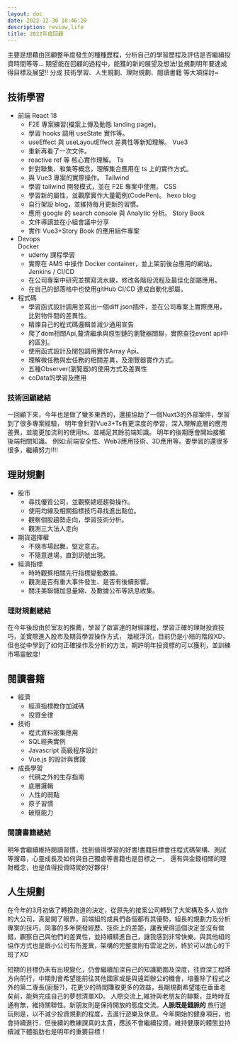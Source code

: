 ```yaml
---
layout: doc
date: 2022-12-30 10:46:20
description: review,life
title: 2022年度回顧
---
```


<PageInfo/>

主要是想藉由回顧整年度發生的種種歷程，分析自己的學習歷程及評估是否繼續投資時間等等...
期望能在回顧的過程中，能獲的新的展望及想法!並規劃明年要達成得目標及展望!!
分成 技術學習、人生規劃、理財規劃、閱讀書籍 等大項探討~

## 技術學習

- 前端
  React 18
  - F2E 專案練習(檔案上傳及動態 landing page)。
  - 學習 hooks 調用 useState 實作等。
  - useEffect 與 useLayoutEffect 差異性等新知理解。
    Vue3
  - 重新再看了一次文件。
  - reactive ref 等 核心實作理解。
    Ts
  - 針對聯集、和集等概念，理解集合應用在 ts 上的實作方式。
  - 與 Vue3 專案的實際操作。
    Tailwind
  - 學習 tailwind 開發模式，並在 F2E 專案中使用。
    CSS
  - 學習新的屬性，並觀摩實作大量範例(CodePen)。
    hexo blog
  - 自行架設 blog，並維持每月更新的習慣。
  - 應用 google 的 search console 與 Analytic 分析。
    Story Book
  - 文件導讀並在小組會議中分享
  - 實作 Vue3+Story Book 的應用組件專案
- Devops  
  Docker
  - udemy 課程學習
  - 實際在 AMS 中操作 Docker container，並上架前後台應用的網站。
    Jenkins / CI/CD
  - 在公司專案中研究並撰寫流水線，修改各階段流程及最佳化部屬應用。
  - 在自己的部落格中也使用gitHub CI/CD 達成自動化部屬。
- 程式碼
  - 學習函式設計調用並寫出一個diff json插件，並在公司專案上實際應用，比對物件間的差異性。
  - 精煉自己的程式碼邏輯並減少通用宣告
  - 爬了dom相關Api,釐清繼承與原型鏈的瀏覽器關聯，實際查找event api中的區別。
  - 使用函式設計及閉包調用實作Array Api。
  - 理解微任務與宏任務的相關差異，及瀏覽器實作方式。
  - 五種Observer(瀏覽器)的使用方式及差異性
  - coData的學習及應用

### 技術回顧總結

一回顧下來，今年也是做了蠻多東西的，還接協助了一個Nuxt3的外部案件，學習到了很多專案經驗，
明年會針對Vue3+Ts有更深度的學習，深入理解底層的應用差異，並能更加流利的使用ts。並補足其餘前端知識。
明年的後期應會開始接觸後端相關知識。
例如:前端安全性、Web3應用技術、3D應用等。要學習的還很多很多，繼續努力!!!!

## 理財規劃

- 股市
  - 尋找優質公司，並觀察總經趨勢操作。
  - 使用均線及相關指標技巧尋找進出點位。
  - 觀察個股趨勢走向，學習技術分析。
  - 觀測三大法人走向
- 期貨選擇權
  - 不隨市場起舞，堅定意志。
  - 不隨意進場，直到訊號出現。
- 經濟指標
  - 時時觀察相關先行指標變動數據。
  - 觀測是否有重大事件發生、是否有後續影響。
  - 關注美聯儲加息量縮、及數據公布等訊息收集。

### 理財規劃總結

在今年後段由於室友的推薦，學習了啟富達的財經課程，學習正確的理財投資技巧，並實際進入股市及期貨學習操作方式，
幾經浮沉，目前仍是小賠的階段XD，但也從中學到了如何正確操作及分析的方法，期許明年投資標的可以獲利，並訓練市場靈敏度!

## 閱讀書籍

- 經濟
  - 經濟指標教你加減碼
  - 投資金律
- 技術
  - 程式資料密集應用
  - SQL經典實例
  - Javascript 高級程序設計
  - Vue.js 的設計與實踐
- 成長學習
  - 代碼之外的生存指南
  - 底層邏輯
  - 人性的弱點
  - 原子習慣
  - 破框能力

### 閱讀書籍總結

明年會繼續維持閱讀習慣，找到值得學習的好書!書籍目標會往程式碼架構、測試等搜尋，心靈成長及如何與自己獨處等書籍也是目標之一，
還有與金錢相關的理財概念，也是值得投資時間的好夥伴!

## 人生規劃

在今年的3月初做了轉換跑道的決定，從原先的接案公司轉到了大架構及多人協作的大公司，真是開了眼界，前端組的成員們各個都有其優勢，組長的規劃力及分析專案的技巧，同事的多年開發經歷、技術上的差距，讓我覺得這個決定並沒有做錯，觀察自己與他們的差異性，並持續精進自己，讓我感到非常快樂。與其他組的協作方式也是跟小公司有所差異，架構的完整度則有雲泥之別，終於可以放心的下班了XD

短期的目標仍未有出現變化，仍會繼續加深自己的知識範圍及深度，往資深工程師方向前行，中期則會希望能前往其他國家或是與遠距辦公的機會，培養除了程式之外的第二專長(廚藝?)，花更少的時間賺取更多的效益，長期規劃希望能在垂垂老矣前，能夠完成自己的夢想清單XD。
人際交流上,維持與老朋友的聯繫，並時時互通有無，維持關聯性。新朋友則是保持開放的態度交流。**人脈既是錢脈的**
旅行遊玩則是，以不減少投資規劃的程度，去進行遊樂及休息。今年開始的健身項目，也會持續進行，但後續的教練課真的太貴，應該不會繼續投資。維持健康的體態並持續減下體脂肪也是明年的重要目標！
